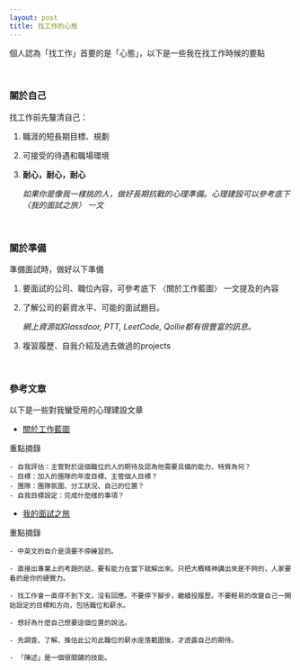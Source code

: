 ```yaml
---
layout: post
title: 找工作的心態
---
```


個人認為「找工作」首要的是「心態」，以下是一些我在找工作時候的要點

<!-- more -->
<br>

### 關於自己  

找工作前先釐清自己：

1. 職涯的短長期目標、規劃

2. 可接受的待遇和職場環境

3. **耐心，耐心，耐心**

      _如果你是像我一樣挑的人，做好長期抗戰的心理準備。心理建設可以參考底下 〈我的面試之旅〉 一文_

<br>

### 關於準備  

準備面試時，做好以下準備

1. 要面試的公司、職位內容，可參考底下 〈關於工作藍圖〉 一文提及的內容

2. 了解公司的薪資水平、可能的面試題目。

      _網上資源如Glassdoor, PTT, LeetCode, Qollie都有很豐富的訊息。_

3. 複習履歷、自我介紹及過去做過的projects  

<br>

### 參考文章  

以下是一些對我蠻受用的心理建設文章

* [關於工作藍圖](https://www.facebook.com/notes/yueh-chia-wu/關於工作藍圖/1861597853911092/)

重點摘錄
```
- 自我評估：主管對於這個職位的人的期待及認為他需要具備的能力、特質為何？
- 目標：加入的團隊的年度目標、主管個人目標？
- 團隊：團隊氛圍、分工狀況、自己的位置？
- 自我目標設定：完成什麼樣的事項？
```

* [我的面試之旅](https://www.ptt.cc/bbs/Tech_Job/M.1522466641.A.2FC.html)

重點摘錄
```
- 中英文的自介是須要不停練習的。

- 直接出專業上的考題的話，要有能力在當下就解出來。只把大概精神講出來是不夠的，人家要看的是你的硬實力。

- 找工作會一直得不到下文，沒有回應。不要停下腳步，繼續投履歷。不要輕易的改變自己一開始設定的目標和方向，包括職位和薪水。

- 想好為什麼自己想要這個位置的說法。

- 先調查、了解、推估此公司此職位的薪水座落範圍後，才透露自己的期待。

- 「陳述」是一個很關鍵的技能。
```
